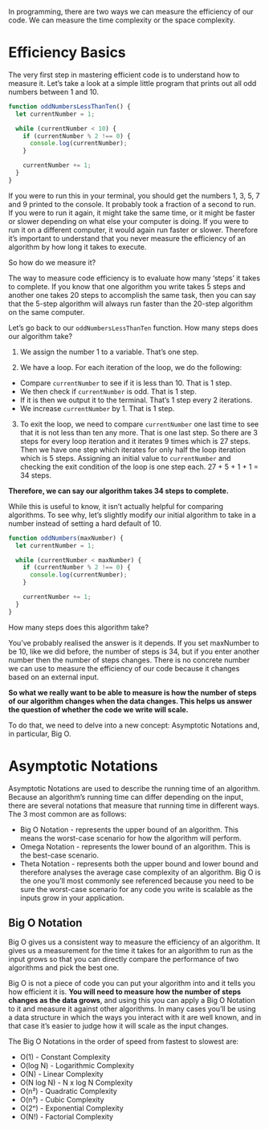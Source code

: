 In programming, there are two ways we can measure the efficiency of our code. We can measure the time complexity or the space complexity.

# Efficiency Basics

The very first step in mastering efficient code is to understand how to measure it. Let’s take a look at a simple little program that prints out all odd numbers between 1 and 10.
```js
function oddNumbersLessThanTen() {
  let currentNumber = 1;

  while (currentNumber < 10) {
    if (currentNumber % 2 !== 0) {
      console.log(currentNumber);
    }

    currentNumber += 1;
  }
}
```

If you were to run this in your terminal, you should get the numbers 1, 3, 5, 7 and 9 printed to the console. It probably took a fraction of a second to run. If you were to run it again, it might take the same time, or it might be faster or slower depending on what else your computer is doing. If you were to run it on a different computer, it would again run faster or slower. Therefore it’s important to understand that you never measure the efficiency of an algorithm by how long it takes to execute.

So how do we measure it?

The way to measure code efficiency is to evaluate how many ‘steps’ it takes to complete. If you know that one algorithm you write takes 5 steps and another one takes 20 steps to accomplish the same task, then you can say that the 5-step algorithm will always run faster than the 20-step algorithm on the same computer.

Let’s go back to our `oddNumbersLessThanTen` function. How many steps does our algorithm take?
1. We assign the number 1 to a variable. That’s one step.

2. We have a loop. For each iteration of the loop, we do the following:
- Compare `currentNumber` to see if it is less than 10. That is 1 step.
- We then check if `currentNumber` is odd. That is 1 step.
- If it is then we output it to the terminal. That’s 1 step every 2 iterations.
- We increase `currentNumber` by 1. That is 1 step.
3. To exit the loop, we need to compare `currentNumber` one last time to see that it is not less than ten any more. That is one last step.
So there are 3 steps for every loop iteration and it iterates 9 times which is 27 steps. Then we have one step which iterates for only half the loop iteration which is 5 steps. Assigning an initial value to `currentNumber` and checking the exit condition of the loop is one step each. 27 + 5 + 1 + 1 = 34 steps.

__Therefore, we can say our algorithm takes 34 steps to complete.__

While this is useful to know, it isn’t actually helpful for comparing algorithms. To see why, let’s slightly modify our initial algorithm to take in a number instead of setting a hard default of 10.
```js
function oddNumbers(maxNumber) {
  let currentNumber = 1;

  while (currentNumber < maxNumber) {
    if (currentNumber % 2 !== 0) {
      console.log(currentNumber);
    }

    currentNumber += 1;
  }
}
```
How many steps does this algorithm take?

You’ve probably realised the answer is it depends. If you set maxNumber to be 10, like we did before, the number of steps is 34, but if you enter another number then the number of steps changes. There is no concrete number we can use to measure the efficiency of our code because it changes based on an external input.

__So what we really want to be able to measure is how the number of steps of our algorithm changes when the data changes. This helps us answer the question of whether the code we write will scale.__

To do that, we need to delve into a new concept: Asymptotic Notations and, in particular, Big O.

# Asymptotic Notations

Asymptotic Notations are used to describe the running time of an algorithm. Because an algorithm’s running time can differ depending on the input, there are several notations that measure that running time in different ways. The 3 most common are as follows:
- Big O Notation - represents the upper bound of an algorithm. This means the worst-case scenario for how the algorithm will perform.
- Omega Notation - represents the lower bound of an algorithm. This is the best-case scenario.
- Theta Notation - represents both the upper bound and lower bound and therefore analyses the average case complexity of an algorithm.
Big O is the one you’ll most commonly see referenced because you need to be sure the worst-case scenario for any code you write is scalable as the inputs grow in your application.

## Big O Notation

Big O gives us a consistent way to measure the efficiency of an algorithm. It gives us a measurement for the time it takes for an algorithm to run as the input grows so that you can directly compare the performance of two algorithms and pick the best one.

Big O is not a piece of code you can put your algorithm into and it tells you how efficient it is. __You will need to measure how the number of steps changes as the data grows__, and using this you can apply a Big O Notation to it and measure it against other algorithms. In many cases you’ll be using a data structure in which the ways you interact with it are well known, and in that case it’s easier to judge how it will scale as the input changes.

The Big O Notations in the order of speed from fastest to slowest are:
- O(1) - Constant Complexity
- O(log N) - Logarithmic Complexity
- O(N) - Linear Complexity
- O(N log N) - N x log N Complexity
- O(n²) - Quadratic Complexity
- O(n³) - Cubic Complexity
- O(2ⁿ) - Exponential Complexity
- O(N!) - Factorial Complexity

